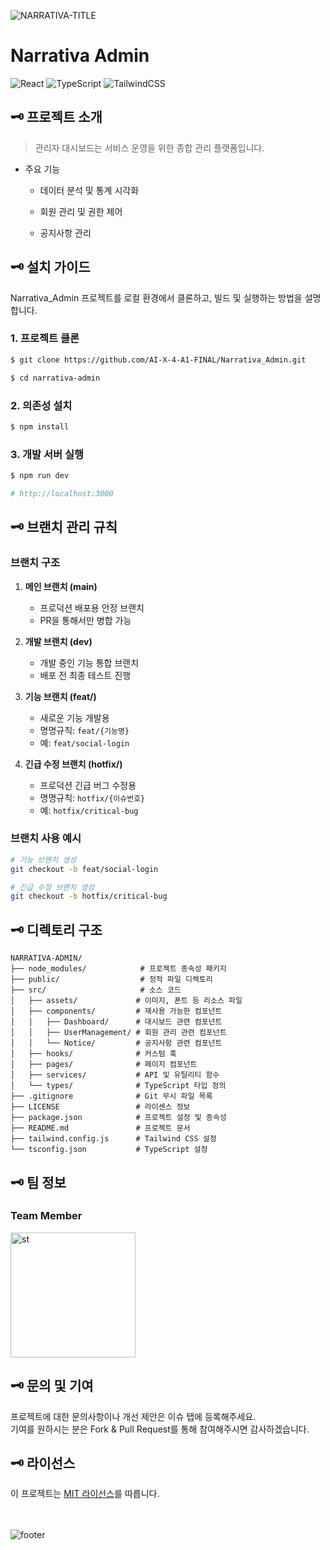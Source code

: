 ![NARRATIVA-TITLE](https://github.com/user-attachments/assets/97538156-f202-4b48-8543-9bbf835fda0e)

# Narrativa Admin

![React](https://img.shields.io/badge/React-18.3.1-61DAFB?style=for-the-badge&logo=react&logoColor=white)
![TypeScript](https://img.shields.io/badge/TypeScript-4.9.5-3178C6?style=for-the-badge&logo=typescript&logoColor=white)
![TailwindCSS](https://img.shields.io/badge/TailwindCSS-3.4.15-06B6D4?style=for-the-badge&logo=tailwindcss&logoColor=white)

## 🗝️ 프로젝트 소개

> 관리자 대시보드는 서비스 운영을 위한 종합 관리 플랫폼입니다.

- 주요 기능

  - 데이터 분석 및 통계 시각화

  - 회원 관리 및 권한 제어

  - 공지사항 관리

## 🗝️ 설치 가이드

Narrativa_Admin 프로젝트를 로컬 환경에서 클론하고, 빌드 및 실행하는 방법을 설명합니다.

### 1. 프로젝트 클론

```bash
$ git clone https://github.com/AI-X-4-A1-FINAL/Narrativa_Admin.git

$ cd narrativa-admin
```

### 2. 의존성 설치

```bash
$ npm install
```

### 3. 개발 서버 실행

```bash
$ npm run dev

# http://localhost:3000
```

## 🗝️ 브랜치 관리 규칙

### 브랜치 구조

1. **메인 브랜치 (main)**

   - 프로덕션 배포용 안정 브랜치
   - PR을 통해서만 병합 가능

2. **개발 브랜치 (dev)**

   - 개발 중인 기능 통합 브랜치
   - 배포 전 최종 테스트 진행

3. **기능 브랜치 (feat/)**

   - 새로운 기능 개발용
   - 명명규칙: `feat/{기능명}`
   - 예: `feat/social-login`

4. **긴급 수정 브랜치 (hotfix/)**
   - 프로덕션 긴급 버그 수정용
   - 명명규칙: `hotfix/{이슈번호}`
   - 예: `hotfix/critical-bug`

### 브랜치 사용 예시

```bash
# 기능 브랜치 생성
git checkout -b feat/social-login

# 긴급 수정 브랜치 생성
git checkout -b hotfix/critical-bug
```

## 🗝️ 디렉토리 구조

```
NARRATIVA-ADMIN/
├── node_modules/            # 프로젝트 종속성 패키지
├── public/                  # 정적 파일 디렉토리
├── src/                     # 소스 코드
│   ├── assets/             # 이미지, 폰트 등 리소스 파일
│   ├── components/         # 재사용 가능한 컴포넌트
│   │   ├── Dashboard/      # 대시보드 관련 컴포넌트
│   │   ├── UserManagement/ # 회원 관리 관련 컴포넌트
│   │   └── Notice/         # 공지사항 관련 컴포넌트
│   ├── hooks/              # 커스텀 훅
│   ├── pages/              # 페이지 컴포넌트
│   ├── services/           # API 및 유틸리티 함수
│   └── types/              # TypeScript 타입 정의
├── .gitignore              # Git 무시 파일 목록
├── LICENSE                 # 라이센스 정보
├── package.json            # 프로젝트 설정 및 종속성
├── README.md               # 프로젝트 문서
├── tailwind.config.js      # Tailwind CSS 설정
└── tsconfig.json           # TypeScript 설정
```

## 🗝️ 팀 정보

### **Team Member**

<a href="https://github.com/stjoo0925" target="_blank">
  <img src="https://github.com/user-attachments/assets/bb285012-1e08-4bd7-9c63-d6f73c80f713" 
       alt="st" 
       width="200" 
       height="auto" 
       style="max-width: 100%; height: auto;">
</a>

## 🗝️ 문의 및 기여

프로젝트에 대한 문의사항이나 개선 제안은 이슈 탭에 등록해주세요.<br />
기여를 원하시는 분은 Fork & Pull Request를 통해 참여해주시면 감사하겠습니다.

## 🗝️ 라이선스

이 프로젝트는 [MIT 라이선스](LICENSE)를 따릅니다.

<br /><br />
![footer](https://github.com/user-attachments/assets/c30abbd9-8e89-4a4e-8823-33fe0cf843c9)
